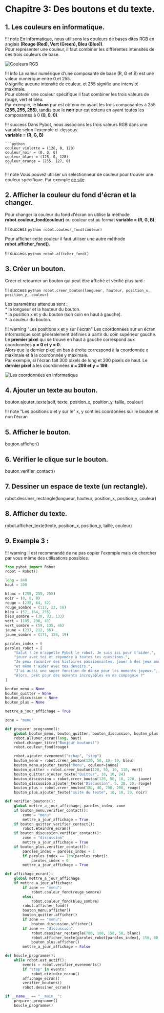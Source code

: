 # Chapitre 3: Des boutons et du texte.

## 1. Les couleurs en informatique.

!!! note
    En informatique, nous utilisons les couleurs de bases dites RGB en anglais **(Rouge (Red), Vert (Green), Bleu (Blue))**.  
    Pour représenter une couleur, il faut combiner les différentes intensités de ces trois couleurs de base. 

![Couleurs RGB](couleurs.jpg)

!!! info
    La valeur numérique d'une composante de base (R, G et B) est une valeur numérique entre 0 et 255.  
    0 signifie aucune intensité de couleur, et 255 signifie une intensité maximale.  
    Pour obtenir une couleur spécifique il faut combiner les trois valeurs de rouge, vert et bleu.  
    Par exemple, le **blanc** pur est obtenu en ayant les trois composantes à 255 **(255, 255, 255)**, tandis que le **noir** pur est obtenu en ayant toutes les composantes à 0 **(0, 0, 0)**.


!!! success
    Dans Pybot, nous associons les trois valeurs RGB dans une variable selon l'exemple ci-dessous:  
    **variable = (R, G, B)**

    ```python
    couleur_violette = (128, 0, 128)
    couleur_noir = (0, 0, 0)
    couleur_blanc = (128, 0, 128)
    couleur_orange = (255, 127, 0)
    ```

!!! note
    Vous pouvez utiliser un selectionneur de couleur pour trouver une couleur spécifique. Par exemple [ce site](https://colorpicker.me/).

## 2. Afficher la couleur du fond d'écran et la changer.

Pour changer la couleur du fond d'écran on utilise la méthode **robot.couleur_fond(couleur)** ou couleur est au format **variable = (R, G, B)**.

!!! success
    ```python
    robot.couleur_fond(couleur)
    ```

Pour afficher cette couleur il faut utiliser une autre méthode **robot.afficher_fond()**.

!!! success
    ```python
    robot.afficher_fond() 
    ```
    
## 3. Créer un bouton.

Créer et retourner un bouton qui peut être affiché et vérifié plus tard :

!!! success
    ```python
    robot.creer_bouton(longueur, hauteur, position_x, position_y, couleur)
    ```

Les paramètres attendus sont :  
    * la longueur et la hauteur du bouton.  
    * la position x et y du bouton (son coin en haut à gauche).  
    * la couleur du bouton.


!!! warning "Les positions x et y sur l'écran"
    Les coordonnées sur un écran informatique sont généralement définies à partir du coin supérieur gauche.  
    Le **premier pixel** qui se trouve en haut à gauche correspond aux coordonnées **x = 0 et y = 0**.  
    Alors que le dernier pixel en bas à droite correspond à la coordonnée x maximale et à la coordonnée y maximale.  
    Par exemple, si l'écran fait 300 pixels de long et 200 pixels de haut. Le **dernier pixel** a les coordonnées **x = 299 et y = 199**.

![Les coordonnées en informatique](coordinates.jpg)

## 4. Ajouter un texte au bouton.

bouton.ajouter_texte(self, texte, position_x, position_y, taille, couleur)

!!! note "Les positions x et y sur le"
    x, y sont les coordonées sur le bouton et non l'écran
        
## 5. Afficher le bouton.

bouton.afficher()

## 6. Vérifier le clique sur le bouton.

bouton.verifier_contact()

## 7. Dessiner un espace de texte (un rectangle).

robot.dessiner_rectangle(longueur, hauteur, position_x, position_y, couleur)

## 8. Afficher du texte.

robot.afficher_texte(texte, position_x, position_y, taille, couleur)

## 9. Exemple 3 :

!!! warning
    Il est recommandé de ne pas copier l'exemple mais de chercher par vous même des utilisations possibles.

```python
from pybot import Robot
robot = Robot()

long = 840
haut = 300

blanc = (255, 255, 255)
noir = (0, 0, 0)
rouge = (235, 64, 52)
rouge_sombre = (117, 23, 16)
bleu = (52, 164, 235)
bleu_sombre = (30, 93, 133)
vert = (105, 230, 83)
vert_sombre = (59, 135, 46)
jaune = (237, 212, 66)
jaune_sombre = (171, 128, 19)

paroles_index = 0
paroles_robot = [
    "Salut ! Je m'appelle Pybot le robot. Je suis ici pour t'aider,", 
    "jouer avec toi et répondre à toutes tes questions.",
    "Je peux raconter des histoires passionnantes, jouer à des jeux amusants,",
    "et même t'aider avec tes devoirs.",
    "J'ai aussi une super fonction de danse pour les moments joyeux.",
    "Alors, prêt pour des moments incroyables en ma compagnie ?"
]

bouton_menu = None
bouton_quitter = None
bouton_discussion = None
bouton_plus = None

mettre_a_jour_affichage = True

zone = "menu"

def preparer_programme():
    global bouton_menu, bouton_quitter, bouton_discussion, bouton_plus
    robot.allumer_ecran(long, haut)
    robot.changer_titre("Bonjour boutons!")
    robot.couleur_fond(rouge)

    robot.ajouter_evenement("echap", "stop")
    bouton_menu = robot.creer_bouton(120, 50, 10, 10, bleu)
    bouton_menu.ajouter_texte("Menu", couleur=jaune)
    bouton_quitter = robot.creer_bouton(120, 50, 10, 110, vert)
    bouton_quitter.ajouter_texte("Quitter", 10, 10, 24)
    bouton_discussion = robot.creer_bouton(120, 50, 10, 220, jaune)
    bouton_discussion.ajouter_texte("Discussion", 5, 30, 20, rouge)
    bouton_plus = robot.creer_bouton(180, 40, 200, 200, rouge)
    bouton_plus.ajouter_texte("suite du texte", 10, 10, 20, noir)

def verifier_boutons():
    global mettre_a_jour_affichage, paroles_index, zone
    if bouton_menu.verifier_contact():
        zone = "menu"
        mettre_a_jour_affichage = True
    if bouton_quitter.verifier_contact():
        robot.eteindre_ecran()
    if bouton_discussion.verifier_contact():
        zone = "discussion"
        mettre_a_jour_affichage = True
    if bouton_plus.verifier_contact():
        paroles_index = paroles_index + 1
        if paroles_index == len(paroles_robot):
            paroles_index = 0
        mettre_a_jour_affichage = True

def affichage_ecran():
    global mettre_a_jour_affichage
    if mettre_a_jour_affichage:
        if zone == "menu":
            robot.couleur_fond(rouge_sombre)
        else:
            robot.couleur_fond(bleu_sombre)
        robot.afficher_fond()
        bouton_menu.afficher()
        bouton_quitter.afficher()
        if zone == "menu":
            bouton_discussion.afficher()
        if zone == "discussion":
            robot.dessiner_rectangle(700, 100, 150, 50, blanc)
            robot.afficher_texte(paroles_robot[paroles_index], 150, 80, 20)
            bouton_plus.afficher()
        mettre_a_jour_affichage = False

def boucle_programme():
    while robot.est_actif():
        events = robot.verifier_evenements()
        if "stop" in events:
            robot.eteindre_ecran()
        affichage_ecran()
        verifier_boutons()
        robot.dessiner_ecran()

if __name__ == "__main__":
    preparer_programme()
    boucle_programme()
```
